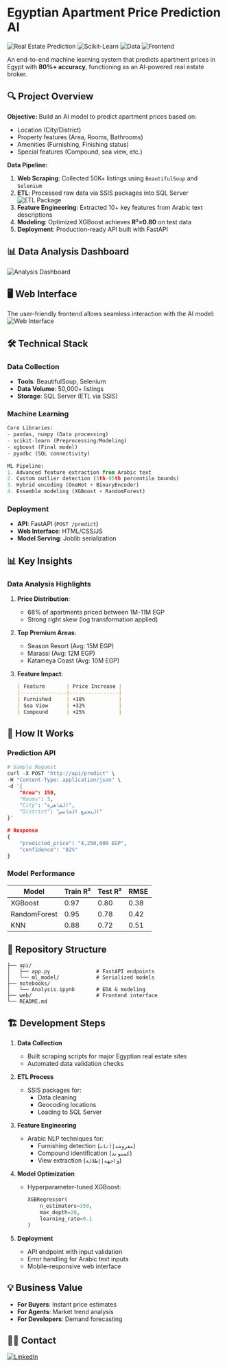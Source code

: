 # Egyptian Apartment Price Prediction AI

![Real Estate Prediction](https://img.shields.io/badge/Python-3.8%2B-blue) 
![Scikit-Learn](https://img.shields.io/badge/ML-XGBoost%20%7C%20RandomForest-orange) 
![Data](https://img.shields.io/badge/Data-50K%2B%20listings-brightgreen)
![Frontend](https://img.shields.io/badge/Frontend-HTML%2FCSS%2FJS-yellowgreen)

An end-to-end machine learning system that predicts apartment prices in Egypt with **80%+ accuracy**, functioning as an AI-powered real estate broker.

## 🔍 Project Overview

**Objective:** Build an AI model to predict apartment prices based on:
- Location (City/District)
- Property features (Area, Rooms, Bathrooms)
- Amenities (Furnishing, Finishing status)
- Special features (Compound, sea view, etc.)

**Data Pipeline:**
1. **Web Scraping**: Collected 50K+ listings using `BeautifulSoup` and `Selenium`
2. **ETL**: Processed raw data via SSIS packages into SQL Server  
   ![ETL Package](https://github.com/HossamElsrah/AI_NeuroRealtor/blob/main/Project%20Photos/ETL%20Package.png)
3. **Feature Engineering**: Extracted 10+ key features from Arabic text descriptions
4. **Modeling**: Optimized XGBoost achieves **R²=0.80** on test data
5. **Deployment**: Production-ready API built with FastAPI

## 📊 Data Analysis Dashboard
![Analysis Dashboard](https://github.com/HossamElsrah/AI_NeuroRealtor/blob/main/Project%20Photos/Analysis%20Dashboard.png)

## 🖥️ Web Interface
The user-friendly frontend allows seamless interaction with the AI model:
![Web Interface](https://github.com/HossamElsrah/AI_NeuroRealtor/blob/main/Project%20Photos/Web%20Site.png)

## 🛠️ Technical Stack

### Data Collection
- **Tools**: BeautifulSoup, Selenium
- **Data Volume**: 50,000+ listings
- **Storage**: SQL Server (ETL via SSIS)

### Machine Learning
```python
Core Libraries:
- pandas, numpy (Data processing)
- scikit-learn (Preprocessing/Modeling)
- xgboost (Final model)
- pyodbc (SQL connectivity)

ML Pipeline:
1. Advanced feature extraction from Arabic text
2. Custom outlier detection (5th-95th percentile bounds)
3. Hybrid encoding (OneHot + BinaryEncoder)
4. Ensemble modeling (XGBoost + RandomForest)
```

### Deployment
- **API**: FastAPI (`POST /predict`)
- **Web Interface**: HTML/CSS/JS
- **Model Serving**: Joblib serialization

## 📊 Key Insights

### Data Analysis Highlights
1. **Price Distribution**: 
   - 68% of apartments priced between 1M-11M EGP
   - Strong right skew (log transformation applied)

2. **Top Premium Areas**:
   - Season Resort (Avg: 15M EGP)
   - Marassi (Avg: 12M EGP) 
   - Katameya Coast (Avg: 10M EGP)

3. **Feature Impact**:
   ```markdown
   | Feature       | Price Increase |
   |---------------|----------------|
   | Furnished     | +18%           |
   | Sea View      | +32%           |
   | Compound      | +25%           |
   ```

## 🚀 How It Works

### Prediction API
```python
# Sample Request
curl -X POST "http://api/predict" \
-H "Content-Type: application/json" \
-d '{
    "Area": 150,
    "Rooms": 3,
    "City": "القاهرة",
    "District": "التجمع الخامس"
}'

# Response
{
    "predicted_price": "4,250,000 EGP",
    "confidence": "82%"
}
```

### Model Performance
| Model          | Train R² | Test R² | RMSE    |
|----------------|----------|---------|---------|
| XGBoost        | 0.97     | 0.80    | 0.38    |
| RandomForest   | 0.95     | 0.78    | 0.42    |
| KNN            | 0.88     | 0.72    | 0.51    |

## 📂 Repository Structure
```
├── api/
│   ├── app.py               # FastAPI endpoints
│   └── ml_model/            # Serialized models
├── notebooks/
│   └── Analysis.ipynb       # EDA & modeling
├── web/                     # Frontend interface
└── README.md
```

## 🏗️ Development Steps

1. **Data Collection**
   - Built scraping scripts for major Egyptian real estate sites
   - Automated data validation checks

2. **ETL Process**
   - SSIS packages for:
     - Data cleaning
     - Geocoding locations
     - Loading to SQL Server

3. **Feature Engineering**
   - Arabic NLP techniques for:
     - Furnishing detection (`مفروشة|أثاث`)
     - Compound identification (`كمبوند`)
     - View extraction (`واجهة|إطلالة`)

4. **Model Optimization**
   - Hyperparameter-tuned XGBoost:
     ```python
     XGBRegressor(
         n_estimators=350,
         max_depth=20,
         learning_rate=0.1
     )
     ```

5. **Deployment**
   - API endpoint with input validation
   - Error handling for Arabic text inputs
   - Mobile-responsive web interface

## 💡 Business Value

- **For Buyers**: Instant price estimates
- **For Agents**: Market trend analysis
- **For Developers**: Demand forecasting

## 👨‍💻 Contact
[![LinkedIn](https://img.shields.io/badge/LinkedIn-Connect-blue)](https://linkedin.com/in/hossam-taha-41b724288)
